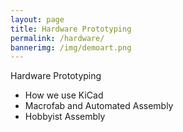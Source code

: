 ```yaml
---
layout: page
title: Hardware Prototyping
permalink: /hardware/
bannerimg: /img/demoart.png
---
```


Hardware Prototyping

- How we use KiCad
- Macrofab and Automated Assembly
- Hobbyist Assembly
